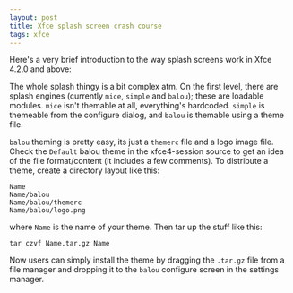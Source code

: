 ```yaml
---
layout: post
title: Xfce splash screen crash course
tags: xfce
---
```


Here's a very brief introduction to the way splash screens work in Xfce 4.2.0 and above:

The whole splash thingy is a bit complex atm. On the first level, there are splash engines (currently <code>mice</code>, <code>simple</code> and <code>balou</code>); these are loadable modules. <code>mice</code> isn't themable at all, everything's hardcoded. <code>simple</code> is themeable from the configure dialog, and <code>balou</code> is themable using a theme file.

<code>balou</code> theming is pretty easy, its just a <code>themerc</code> file and a logo image file. Check the <code>Default</code> balou theme in the xfce4-session source to get an idea of the file format/content (it includes a few comments). To distribute a theme, create a directory layout like this:

```
Name
Name/balou
Name/balou/themerc
Name/balou/logo.png
```

where <code>Name</code> is the name of your theme. Then tar up the stuff like this:

```
tar czvf Name.tar.gz Name
```

Now users can simply install the theme by dragging the <code>.tar.gz</code> file from  a file manager and dropping it to the <code>balou</code> configure screen in the  settings manager.

